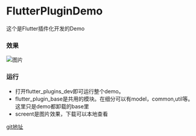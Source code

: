 # FlutterPluginDemo
这个是Flutter插件化开发的Demo

### 效果
![图片](https://upload-images.jianshu.io/upload_images/5421492-3381c1409debac7d.gif?imageMogr2/auto-orient/strip)

### 运行
- 打开flutter_plugins_dev即可运行整个demo。
- flutter_plugin_base是共用的模块。在细分可以有model，common,util等。这里只是demo都卸载的base里
- screent是图片效果，下载可以本地查看

[git地址](https://github.com/lixiaopeng168/FlutterPluginDemo 'git直通车')
